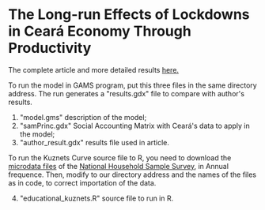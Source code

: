 # The Long-run Effects of Lockdowns in Ceará Economy Through Productivity

The complete article and more detailed results [here.](https://rpubs.com/Heitor_Mont/)

To run the model in GAMS program, put this three files in the same directory address. The run generates a "results.gdx" file to compare with author's results.

1) "model.gms" description of the model;
2) "samPrinc.gdx" Social Accounting Matrix with Ceará's data to apply in the model;
3) "author_result.gdx" results file used in article.

To run the Kuznets Curve source file to R, you need to download the [microdata files](http://ftp.ibge.gov.br/Trabalho_e_Rendimento/Pesquisa_Nacional_por_Amostra_de_Domicilios_anual/microdados/) of the [National Household Sample Survey](https://www.ibge.gov.br/en/statistics/social/labor/18079-brazil-volume-pnad1.html?=&t=o-que-e), in Annual frequence. Then, modify to our directory address and the names of the files as in code, to correct importation of the data.

4) "educational_kuznets.R" source file to run in R.

